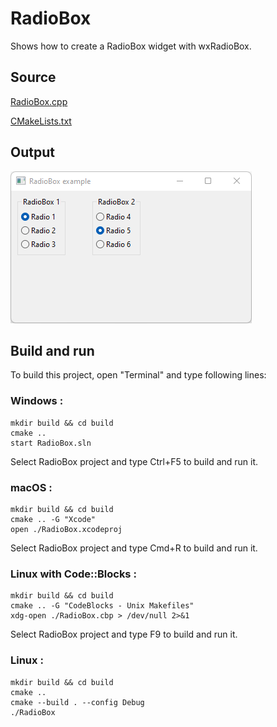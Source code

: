 # RadioBox

Shows how to create a RadioBox widget with wxRadioBox.

## Source

[RadioBox.cpp](RadioBox.cpp)

[CMakeLists.txt](CMakeLists.txt)

## Output

![output](../../../docs/Pictures/RadioBox.png)

## Build and run

To build this project, open "Terminal" and type following lines:

### Windows :

``` shell
mkdir build && cd build
cmake .. 
start RadioBox.sln
```

Select RadioBox project and type Ctrl+F5 to build and run it.

### macOS :

``` shell
mkdir build && cd build
cmake .. -G "Xcode"
open ./RadioBox.xcodeproj
```

Select RadioBox project and type Cmd+R to build and run it.

### Linux with Code::Blocks :

``` shell
mkdir build && cd build
cmake .. -G "CodeBlocks - Unix Makefiles"
xdg-open ./RadioBox.cbp > /dev/null 2>&1
```

Select RadioBox project and type F9 to build and run it.

### Linux :

``` shell
mkdir build && cd build
cmake .. 
cmake --build . --config Debug
./RadioBox
```
